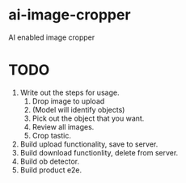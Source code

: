# ai-image-cropper
AI enabled image cropper

# TODO
1. Write out the steps for usage.
    1. Drop image to upload
    2. (Model will identify objects)
    3. Pick out the object that you want.
    4. Review all images.
    5. Crop tastic.
2. Build upload functionality, save to server.
3. Build download functionlity, delete from server.
4. Build ob detector.
5. Build product e2e.